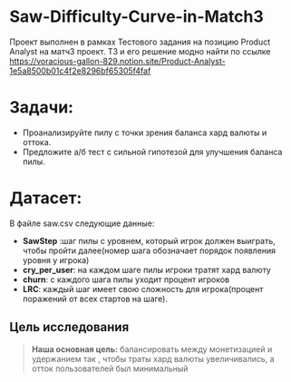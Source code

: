 # Saw-Difficulty-Curve-in-Match3
Проект выполнен в рамках Тестового задания на позицию Product Analyst на матч3 проект.
ТЗ и его решение модно найти по ссылке https://voracious-gallon-829.notion.site/Product-Analyst-1e5a8500b01c4f2e8296bf65305f4faf
# **Задачи**:

- Проанализируйте пилу с точки зрения баланса хард валюты и оттока.
- Предложите а/б тест с сильной гипотезой для улучшения баланса пилы.

# Датасет:

В файле saw.csv следующие данные:

- **SawStep** :шаг пилы с уровнем, который игрок должен выиграть, чтобы
пройти далее(номер шага обозначает порядок появления уровня у игрока)
- **cry_per_user**: на каждом шаге пилы игроки тратят хард валюту
- **churn**: с каждого шага пилы уходит процент игроков
- **LRC**: каждый шаг имеет свою сложность для игрока(процент поражений от всех
стартов на шаге).

## Цель исследования

> **Наша основная цель:** балансировать между монетизацией и удержанием так , чтобы траты хард валюты увеличивались, а отток пользователей был минимальный
>
